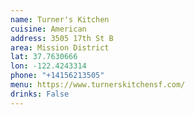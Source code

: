 ```yaml
---
name: Turner's Kitchen
cuisine: American
address: 3505 17th St B
area: Mission District
lat: 37.7630666
lon: -122.4243314
phone: "+14156213505"
menu: https://www.turnerskitchensf.com/
drinks: False
---
```

